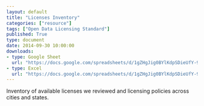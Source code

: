 ```yaml
---
layout: default
title: "Licenses Inventory"
categories: ["resource"]
tags: ["Open Data Licensing Standard"]
published: True
type: document
date: 2014-09-30 10:00:00
downloads:
- type: Google Sheet
  url: "https://docs.google.com/spreadsheets/d/1gZHgJig0BYlKdpSDieUfY-9pS5B6Tn6l3azWM7twbPw/edit?usp=sharing"
- type: Excel
  url: "https://docs.google.com/spreadsheets/d/1gZHgJig0BYlKdpSDieUfY-9pS5B6Tn6l3azWM7twbPw/export?format=xlsx"
---
```

Inventory of available licenses we reviewed and licensing policies across cities and states.
